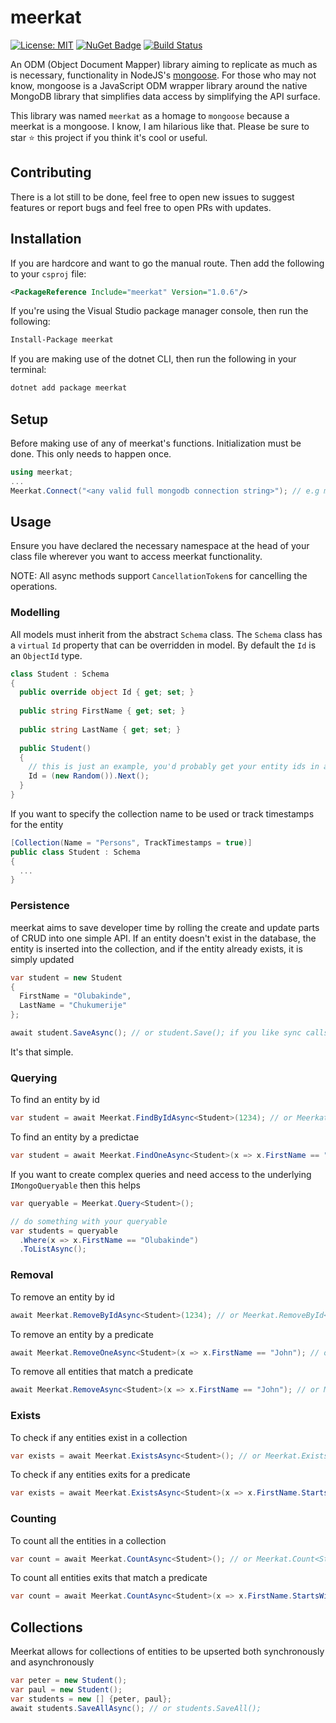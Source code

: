 # meerkat

[![License: MIT](https://img.shields.io/badge/License-MIT-yellow.svg)](LICENSE) [![NuGet Badge](https://buildstats.info/nuget/meerkat)](https://www.nuget.org/packages/meerkat) [![Build Status](https://app.travis-ci.com/bolorundurowb/meerkat.svg?branch=master)](https://app.travis-ci.com/bolorundurowb/meerkat)

An ODM (Object Document Mapper) library aiming to replicate as much as is necessary, functionality in NodeJS's [mongoose](https://www.npmjs.com/package/mongoose). For those who may not know, mongoose is a JavaScript ODM wrapper library around the native MongoDB library that simplifies data access by simplifying the API surface. 

This library was named `meerkat` as a homage to `mongoose` because a meerkat is a mongoose. I know, I am hilarious like that. Please be sure to star ⭐️ this project if you think it's cool or useful.

## Contributing

There is a lot still to be done, feel free to open new issues to suggest features or report bugs and feel free to open PRs with updates.

## Installation

If you are hardcore and want to go the manual route. Then add the following to your `csproj` file:

```xml
<PackageReference Include="meerkat" Version="1.0.6"/>
```

If you're using the Visual Studio package manager console, then run the following:

```cmd
Install-Package meerkat
```

If you are making use of the dotnet CLI, then run the following in your terminal:

```bash
dotnet add package meerkat
```

## Setup

Before making use of any of meerkat's functions. Initialization must be done. This only needs to happen once.

```csharp
using meerkat;
...
Meerkat.Connect("<any valid full mongodb connection string>"); // e.g mongodb://user:password@server-address:port/database-name?other-options
```


## Usage

Ensure you have declared the necessary namespace at the head of your class file wherever you want to access meerkat functionality.

NOTE: All async methods support `CancellationToken`s for cancelling the operations.

### Modelling

All models must inherit from the abstract `Schema` class. The `Schema` class has a `virtual` `Id` property that can be overridden in model. By default the `Id` is an `ObjectId` type.


```csharp
class Student : Schema
{
  public override object Id { get; set; }
  
  public string FirstName { get; set; }
  
  public string LastName { get; set; }
  
  public Student()
  {
    // this is just an example, you'd probably get your entity ids in a saner manner
    Id = (new Random()).Next();
  }
}
```

If you want to specify the collection name to be used or track timestamps for the entity

```csharp
[Collection(Name = "Persons", TrackTimestamps = true)]
public class Student : Schema
{
  ...
}
```

### Persistence

meerkat aims to save developer time by rolling the create and update parts of CRUD into one simple API. If an entity doesn't exist in the database, the entity is inserted into the collection, and if the entity already exists, it is simply updated

```csharp
var student = new Student
{
  FirstName = "Olubakinde",
  LastName = "Chukumerije"
};

await student.SaveAsync(); // or student.Save(); if you like sync calls
```

It's that simple.

### Querying

To find an entity by id

```csharp
var student = await Meerkat.FindByIdAsync<Student>(1234); // or Meerkat.FindById<Student>(1234); if you like sync calls
```

To find an entity by a predictae

```csharp
var student = await Meerkat.FindOneAsync<Student>(x => x.FirstName == "John"); // or Meerkat.FindOne(x => x.LastName == "Jane");
```

If you want to create complex queries and need access to the underlying `IMongoQueryable` then this helps

```csharp
var queryable = Meerkat.Query<Student>();

// do something with your queryable
var students = queryable
  .Where(x => x.FirstName == "Olubakinde")
  .ToListAsync();
```

### Removal

To remove an entity by id

```csharp
await Meerkat.RemoveByIdAsync<Student>(1234); // or Meerkat.RemoveById<Student>(1234); if you like sync calls
```

To remove an entity by a predicate

```csharp
await Meerkat.RemoveOneAsync<Student>(x => x.FirstName == "John"); // or Meerkat.RemoveOne(x => x.LastName == "Jane");
```

To remove all entities that match a predicate

```csharp
await Meerkat.RemoveAsync<Student>(x => x.FirstName == "John"); // or Meerkat.Remove(x => x.LastName == "Jane");
```

### Exists

To check if any entities exist in a collection

```csharp
var exists = await Meerkat.ExistsAsync<Student>(); // or Meerkat.Exists<Student>(); if you like sync calls
```

To check if any entities exits for a predicate

```csharp
var exists = await Meerkat.ExistsAsync<Student>(x => x.FirstName.StartsWith("Ja")); // or Meerkat.Exists<Student>(x => x.FirstName.StartsWith("Ja")); if you like sync calls
```

### Counting

To count all the entities in a collection

```csharp
var count = await Meerkat.CountAsync<Student>(); // or Meerkat.Count<Student>(); if you like sync calls
```

To count all entities exits that match a predicate

```csharp
var count = await Meerkat.CountAsync<Student>(x => x.FirstName.StartsWith("Ja")); // or Meerkat.Count<Student>(x => x.FirstName.StartsWith("Ja")); if you like sync calls
```


## Collections

Meerkat allows for collections of entities to be upserted both synchronously and asynchronously

```csharp
var peter = new Student();
var paul = new Student();
var students = new [] {peter, paul};
await students.SaveAllAsync(); // or students.SaveAll();
```
